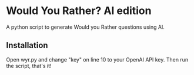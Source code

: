 # Would You Rather? AI edition
A python script to generate Would you Rather questions using AI.
## Installation
Open wyr.py and change "key" on line 10 to your OpenAI API key.
Then run the script, that's it!
